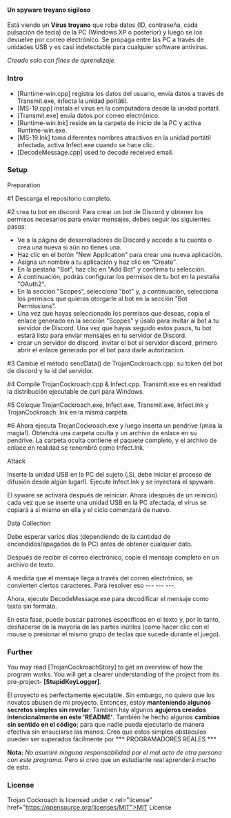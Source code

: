 

#### Un spyware troyano sigiloso

Está viendo un **Virus troyano** que roba datos (ID, contraseña, cada pulsación de tecla) de la PC (Windows XP o posterior) y luego se los devuelve por correo electrónico. Se propaga entre las PC a través de unidades USB y es casi indetectable para cualquier software antivirus.

*Creado solo con fines de aprendizaje.*

### Intro
- [Runtime-win.cpp] registra los datos del usuario, envía datos a través de Transmit.exe, infecta la unidad portátil.
- [MS-19.cpp] instala el virus en la computadora desde la unidad portátil.
- [Transmit.exe] envía datos por correo electrónico.
- [Runtime-win.lnk] reside en la carpeta de inicio de la PC y activa Runtime-win.exe.
- [MS-19.lnk] toma diferentes nombres atractivos en la unidad portátil infectada, activa Infect.exe cuando se hace clic.
- [DecodeMessage.cpp] used to decode received email.

### Setup

Preparation

  #1 Descarga el repositorio completo.

  #2 crea tu bot en discord: Para crear un bot de Discord y obtener los permisos necesarios para enviar mensajes, debes seguir los siguientes pasos:
 - Ve a la página de desarrolladores de Discord y accede a tu cuenta o crea una nueva si aún no tienes una.
 - Haz clic en el botón "New Application" para crear una nueva aplicación.
 - Asigna un nombre a tu aplicación y haz clic en "Create".
 - En la pestaña "Bot", haz clic en "Add Bot" y confirma tu selección.
 - A continuación, podrás configurar los permisos de tu bot en la pestaña "OAuth2".
 - En la sección "Scopes", selecciona "bot" y, a continuación, selecciona los permisos que quieras otorgarle al bot en la sección "Bot Permissions".
 - Una vez que hayas seleccionado los permisos que deseas, copia el enlace generado en la sección "Scopes" y úsalo para invitar al bot a tu servidor de Discord.
Una vez que hayas seguido estos pasos, tu bot estará listo para enviar mensajes en tu servidor de Discord.
  - crear un servidor de discord, invitar el bot al servidor discord, primero abrir el enlace generado por el bot para darle autorizacion.


  #3 Cambie el método sendData() de TrojanCockroach.cpp: su token del bot de discord y tu id del servidor.
  
  #4 Compile TrojanCockroach.cpp & Infect.cpp. Transmit.exe es en realidad la distribución ejecutable de curl para Windows.

  #5 Coloque TrojanCockroach.exe, Infect.exe, Transmit.exe, Infect.lnk y TrojanCockroach. lnk en la misma carpeta.
  
  #6 Ahora ejecuta TrojanCockroach.exe y luego inserta un pendrive (¡mira la magia!). Obtendrá una carpeta oculta y un archivo de enlace en su pendrive. La carpeta oculta contiene el paquete completo, y el archivo de enlace en realidad se renombró como Infect.lnk.
  
Attack

  Inserte la unidad USB en la PC del sujeto (¡Sí, debe iniciar el proceso de difusión desde algún lugar!). Ejecute Infect.lnk y se inyectará el spyware.

  El syware se activará después de reiniciar. Ahora (después de un reinicio) cada vez que se inserte una unidad USB en la PC afectada, el virus se copiará a sí mismo en ella y el ciclo comenzará de nuevo.

Data Collection

  Debe esperar varios días (dependiendo de la cantidad de encendidos/apagados de la PC) antes de obtener cualquier dato.
  
  Después de recibir el correo electrónico, copie el mensaje completo en un archivo de texto. 
  
  A medida que el mensaje llega a través del correo electrónico, se convierten ciertos caracteres. Para resolver eso --- --- ---.

  Ahora, ejecute DecodeMessage.exe para decodificar el mensaje como texto sin formato.
  
  En esta fase, puede buscar patrones específicos en el texto y, por lo tanto, deshacerse de la mayoría de las partes inútiles (como hacer clic con el mouse o presionar el mismo grupo de teclas que sucede durante el juego).


### Further 
You may read [TrojanCockroachStory] to get an overview of how the program works. You will get a clearer understanding of the project from its pre-project- **[StupidKeyLogger]**.

El proyecto es perfectamente ejecutable. Sin embargo, no quiero que los novatos abusen de mi proyecto. Entonces, estoy **manteniendo algunos secretos simples sin revelar**. También hay algunos **agujeros creados intencionalmente en este 'README'**. También he hecho algunos **cambios sin sentido en el código**; para que nadie pueda ejecutarlo de manera efectiva sin ensuciarse las manos. Creo que estos simples obstáculos pueden ser superados fácilmente por *** PROGRAMADORES REALES *** 

**Nota:** *No asumiré ninguna responsabilidad por el mal acto de otra persona con este programa.* Pero sí creo que un estudiante real aprenderá mucho de esto.


### License
Trojan Cockroach is licensed under < rel="license" href="https://opensource.org/licenses/MIT">MIT License
